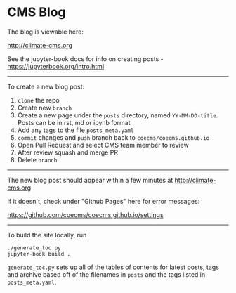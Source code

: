 CMS Blog
========

The blog is viewable here:

http://climate-cms.org

See the jupyter-book docs for info on creating posts - https://jupyterbook.org/intro.html

---
To create a new blog post:

1. `clone` the repo
1. Create new `branch`
1. Create a new page under the `posts` directory, named `YY-MM-DD-title`. Posts can be in rst, md or ipynb format
1. Add any tags to the file `posts_meta.yaml`
1. `commit` changes and `push` branch back to `coecms/coecms.github.io`
1. Open Pull Request and select CMS team member to review
1. After review squash and merge PR
1. Delete `branch`

---
The new blog post should appear within a few minutes at http://climate-cms.org 

If it doesn't, check under "Github Pages" here for error messages:

https://github.com/coecms/coecms.github.io/settings

---

To build the site locally, run
```
./generate_toc.py
jupyter-book build .
```

`generate_toc.py` sets up all of the tables of contents for latest posts, tags and archive based off of the filenames in `posts` and the tags listed in `posts_meta.yaml`.
